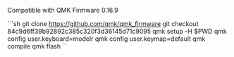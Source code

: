 Compatible with QMK Firmware 0.16.9

´´´sh
git clone https://github.com/qmk/qmk_firmware
git checkout 84c9d6ff39b92892c385c320f3d36145d71c9095
qmk setup -H $PWD
qmk config user.keyboard=modelr
qmk config user.keymap=default
qmk compile
qmk flash
´´